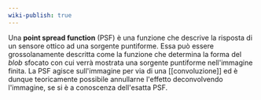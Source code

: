 ```yaml
---
wiki-publish: true
---
```

Una **point spread function** (PSF) è una funzione che descrive la risposta di un sensore ottico ad una sorgente puntiforme. Essa può essere grossolanamente descritta come la funzione che determina la forma del *blob* sfocato con cui verrà mostrata una sorgente puntiforme nell'immagine finita. La PSF agisce sull'immagine per via di una [[convoluzione]] ed è dunque teoricamente possibile annullarne l'effetto deconvolvendo l'immagine, se si è a conoscenza dell'esatta PSF.
